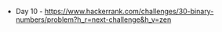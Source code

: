 - Day 10 - https://www.hackerrank.com/challenges/30-binary-numbers/problem?h_r=next-challenge&h_v=zen